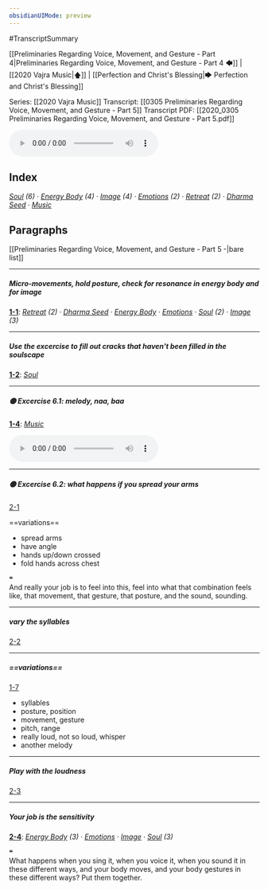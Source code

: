 ```yaml
---
obsidianUIMode: preview
---
```

#TranscriptSummary

[[Preliminaries Regarding Voice, Movement, and Gesture - Part 4|Preliminaries Regarding Voice, Movement, and Gesture - Part 4 🡄]] | [[2020 Vajra Music|🡅]] | [[Perfection and Christ's Blessing|🡆 Perfection and Christ's Blessing]]

Series: [[2020 Vajra Music]]
Transcript: [[0305 Preliminaries Regarding Voice, Movement, and Gesture - Part 5]]
Transcript PDF: [[2020_0305 Preliminaries Regarding Voice, Movement, and Gesture - Part 5.pdf]]

<audio controls style=" width:300px;" controlslist="nodownload"><source src="https://dharmaseed.org/talks/62456/20200305-Rob_Burbea-GAIA-preliminaries_regarding_voice_movement_and_gesture_part_5-62456.mp3" type="audio/mpeg">???</audio>

## Index
<span class="counts">_<a data-href="Soul" href="Soul" class="internal-link" target="_blank" rel="noopener">Soul</a> (6) · <a data-href="Energy Body" href="Energy+Body" class="internal-link" target="_blank" rel="noopener">Energy Body</a> (4) · <a data-href="Image" href="Image" class="internal-link" target="_blank" rel="noopener">Image</a> (4) · <a data-href="Emotions" href="Emotions" class="internal-link" target="_blank" rel="noopener">Emotions</a> (2) · <a data-href="Retreat" href="Retreat" class="internal-link" target="_blank" rel="noopener">Retreat</a> (2) · <a data-href="Dharma Seed" href="Dharma+Seed" class="internal-link" target="_blank" rel="noopener">Dharma Seed</a> · <a data-href="Music" href="Music" class="internal-link" target="_blank" rel="noopener">Music</a>_</span>
<br/>

## Paragraphs
[[Preliminaries Regarding Voice, Movement, and Gesture - Part 5 -|bare list]]

---
##### Micro-movements, hold posture, check for resonance in energy body and for image
<span class="counts">**<a data-href="0305 Preliminaries Regarding Voice, Movement, and Gesture - Part 5#^1-1" href="0305+Preliminaries+Regarding+Voice%2C+Movement%2C+and+Gesture+-+Part+5#^1-1" class="internal-link" target="_blank" rel="noopener">1-1</a>**: _<a data-href="Retreat" href="Retreat" class="internal-link" target="_blank" rel="noopener">Retreat</a> (2) · <a data-href="Dharma Seed" href="Dharma+Seed" class="internal-link" target="_blank" rel="noopener">Dharma Seed</a> · <a data-href="Energy Body" href="Energy+Body" class="internal-link" target="_blank" rel="noopener">Energy Body</a> · <a data-href="Emotions" href="Emotions" class="internal-link" target="_blank" rel="noopener">Emotions</a> · <a data-href="Soul" href="Soul" class="internal-link" target="_blank" rel="noopener">Soul</a> (2) · <a data-href="Image" href="Image" class="internal-link" target="_blank" rel="noopener">Image</a> (3)_</span>

---
##### Use the excercise to fill out cracks that haven't been filled in the soulscape
<span class="counts">**<a data-href="0305 Preliminaries Regarding Voice, Movement, and Gesture - Part 5#^1-2" href="0305+Preliminaries+Regarding+Voice%2C+Movement%2C+and+Gesture+-+Part+5#^1-2" class="internal-link" target="_blank" rel="noopener">1-2</a>**: _<a data-href="Soul" href="Soul" class="internal-link" target="_blank" rel="noopener">Soul</a>_</span>

---
##### 🟡 Excercise 6.1: melody, naa, baa
<span class="counts">**<a data-href="0305 Preliminaries Regarding Voice, Movement, and Gesture - Part 5#^1-4" href="0305+Preliminaries+Regarding+Voice%2C+Movement%2C+and+Gesture+-+Part+5#^1-4" class="internal-link" target="_blank" rel="noopener">1-4</a>**: _<a data-href="Music" href="Music" class="internal-link" target="_blank" rel="noopener">Music</a>_</span>

<audio controls style=" width:300px;" controlslist="nodownload"><source src="https://dharmaseed.org/talks/62456/20200305-Rob_Burbea-GAIA-preliminaries_regarding_voice_movement_and_gesture_part_5-62456.mp3#t=03:02" type="audio/mpeg">???</audio>

---
##### 🟡 Excercise 6.2: what happens if you spread your arms
<span class="counts"><a data-href="0305 Preliminaries Regarding Voice, Movement, and Gesture - Part 5#^2-1" href="0305+Preliminaries+Regarding+Voice%2C+Movement%2C+and+Gesture+-+Part+5#^2-1" class="internal-link" target="_blank" rel="noopener">2-1</a></span>

==variations==
- spread arms
- have angle
- hands up/down crossed
- fold hands across chest

<div class="admonition quote"><div class="title">❝</div><div class="content">
And really your job is to feel into this, feel into what that combination feels like, that movement, that gesture, that posture, and the sound, sounding.<br/>
</div></div>

---
##### vary the syllables
<span class="counts"><a data-href="0305 Preliminaries Regarding Voice, Movement, and Gesture - Part 5#^2-2" href="0305+Preliminaries+Regarding+Voice%2C+Movement%2C+and+Gesture+-+Part+5#^2-2" class="internal-link" target="_blank" rel="noopener">2-2</a></span>

---
##### ==variations==
<span class="counts"><a data-href="0305 Preliminaries Regarding Voice, Movement, and Gesture - Part 5#^1-7" href="0305+Preliminaries+Regarding+Voice%2C+Movement%2C+and+Gesture+-+Part+5#^1-7" class="internal-link" target="_blank" rel="noopener">1-7</a></span>

- syllables
- posture, position
- movement, gesture
- pitch, range
- really loud, not so loud, whisper
- another melody

---
##### Play with the loudness
<span class="counts"><a data-href="0305 Preliminaries Regarding Voice, Movement, and Gesture - Part 5#^2-3" href="0305+Preliminaries+Regarding+Voice%2C+Movement%2C+and+Gesture+-+Part+5#^2-3" class="internal-link" target="_blank" rel="noopener">2-3</a></span>

---
##### Your job is the sensitivity
<span class="counts">**<a data-href="0305 Preliminaries Regarding Voice, Movement, and Gesture - Part 5#^2-4" href="0305+Preliminaries+Regarding+Voice%2C+Movement%2C+and+Gesture+-+Part+5#^2-4" class="internal-link" target="_blank" rel="noopener">2-4</a>**: _<a data-href="Energy Body" href="Energy+Body" class="internal-link" target="_blank" rel="noopener">Energy Body</a> (3) · <a data-href="Emotions" href="Emotions" class="internal-link" target="_blank" rel="noopener">Emotions</a> · <a data-href="Image" href="Image" class="internal-link" target="_blank" rel="noopener">Image</a> · <a data-href="Soul" href="Soul" class="internal-link" target="_blank" rel="noopener">Soul</a> (3)_</span>

<div class="admonition quote"><div class="title">❝</div><div class="content">
What happens when you sing it, when you voice it, when you sound it in these different ways, and your body moves, and your body gestures in these different ways? Put them together.<br/>
</div></div>

